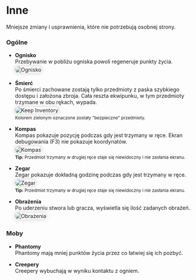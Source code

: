 <style>
img:not(.medium-zoom-image--opened):not(.navbar-link-icon)  {
    max-height: 280px;
    margin-top: 5px;
    margin-bottom: 5px;
    box-shadow: 0 0 8px 4px rgba(0, 0, 0, .1);
    border-radius: 10px;
}
</style>

<!-- PAGE BEGINS HERE -->

# **Inne**
Mniejsze zmiany i usprawnienia, które nie potrzebują osobnej strony.

### Ogólne

- **Ognisko**  
  Przebywanie w pobliżu ogniska powoli regeneruje punkty życia.  
  ![Ognisko](assets/img/campfire.jpeg)  

- **Śmierć**  
  Po śmierci zachowane zostają tylko przedmioty z paska szybkiego dostępu i założona zbroja. Cała reszta ekwipunku, w tym przedmioty trzymane w obu rękach, wypada.  
  ![Keep Inventory](assets/img/keep_inventory.jpeg)  
  <sup>Kolorem zielonym oznaczone zostały "bezpieczne" przedmioty.</sup>

- **Kompas**  
  Kompas pokazuje pozycję podczas gdy jest trzymany w ręce. Ekran debugowania (F3) nie pokazuje koordynatów.  
  ![Kompas](assets/img/compass.jpeg)  
  <sup>**Tip:** Przedmiot trzymany w drugiej ręce staje się niewidoczny i nie zasłania ekranu.</sup>

- **Zegar**  
  Zegar pokazuje dokładną godzinę podczas gdy jest trzymany w ręce.  
  ![Zegar](assets/img/clock.jpeg)  
  <sup>**Tip:** Przedmiot trzymany w drugiej ręce staje się niewidoczny i nie zasłania ekranu.</sup>

- **Obrażenia**  
  Po uderzeniu stwora lub gracza, wyświetla się ilość zadanych obrażeń.  
  ![Obrażenia](assets/img/floaters.jpeg)  

### Moby

- **Phantomy**  
Phantomy mają mniej punktów życia przez co łatwiej się ich pozbyć.

- **Creepery**  
Creepery wybuchają w wyniku kontaktu z ogniem.